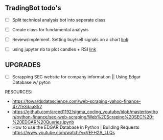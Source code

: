 
## TradingBot todo's
- [ ] Split technical analysis bot into seperate class
- [ ] Create class for fundamental analysis
- [ ] Review/implement. Setting buy/sell signals on a chart [link](https://stackoverflow.com/questions/50813450/developing-trading-strategy-using-pandas-and-matplotlib)

- [ ] using jupyter nb to plot candles + RSI [link](https://www.quantopian.com/posts/plot-candlestick-charts-in-research)

## UPGRADES

- [ ] Scrapping SEC website for company information || Using Edgar Database w/ pyton 

RESOURCES:
  * https://towardsdatascience.com/web-scraping-yahoo-finance-477fe3daa852
  * https://github.com/areed1192/sigma_coding_youtube/blob/master/python/python-finance/sec-web-scraping/Web%20Scraping%20SEC%20-%20EDGAR%20Queries.ipynb
  * How to use the EDGAR Database in Python | Building Requests https://www.youtube.com/watch?v=VEFH2A_LLQs

